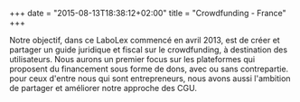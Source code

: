 +++
date = "2015-08-13T18:38:12+02:00"
title = "Crowdfunding - France"
+++

Notre objectif, dans ce LaboLex commencé en avril 2013, est de créer et partager
un guide juridique et fiscal sur le crowdfunding, à destination
des utilisateurs. Nous aurons un premier focus sur les plateformes qui proposent
du financement sous forme de dons, avec ou sans contrepartie. pour ceux d'entre
nous qui sont entrepreneurs, nous avons aussi l'ambition de partager
et améliorer notre approche des CGU.
